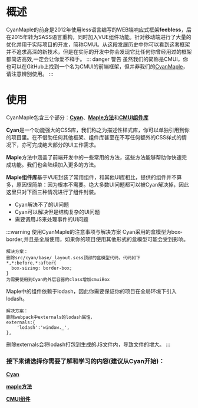# 概述
CyanMaple的前身是2012年使用less语言编写的WEB端响应式框架**feebless**，后在2015年转为SASS语言重构，同时加入VUE组件功能。针对移动端进行了大量的优化并用于实际项目的开发，简称CMUI。从这段发展历史中你可以看到这套框架并不追求高深的新技术，但是在实际的开发中你会发现它比任何你曾经用过的框架都简洁高效,一定会让你爱不释手。
::: danger 警告
虽然我们的简称是CMUI，你也可以在GitHub上找到一个名为CMUI的前端框架，但并非我们的[CyanMaple](https://github.com/tgoufe/CyanMapleDesign)，请注意辨别使用。
:::
# 使用
CyanMaple包含三个部分：[**Cyan**](/cyan/)、[**Maple方法**](/methods/)和[**CMUI组件库**](/components/)

**Cyan**是一个功能强大的CSS库，我们称之为描述性样式库，你可以单独引用到你的项目里。在不借助任何其他框架、组件库甚至在不写任何额外的CSS样式的情况下，亦可完成绝大部分的UI工作需求。

**Maple**方法中涵盖了前端开发中的一些常用的方法，这些方法能够帮助你快速完成功能。我们也会陆续加入更多的方法。

**Maple组件库**基于VUE封装了常用组件，和其他UI库相比，提供的组件并不算多，原因很简单：因为根本不需要。绝大多数UI问题都可以被Cyan解决掉，因此这里只对下面三种情况进行了组件封装。

* Cyan解决不了的UI问题
* Cyan可以解决但是结构复杂的UI问题
* 需要调用JS来处理事件的UI问题

:::warning 使用CyanMaple的注意事项与解决方案
Cyan采用的盒模型为box-border,并且是全局使用，如果你的项目使用其他形式的盒模型可能会受到影响。

    解决方案：
    删除src/cyan/base/_layout.scss顶部的盒模型代码，代码如下
    *,*:before,*:after{
      box-sizing: border-box;
    }
    为需要使用到Cyan的外层容器的class增加cmuiBox

Maple中的组件依赖于lodash，因此你需要保证你的项目在全局环境下引入lodash。

    解决方案：
    删除webpack中externals的lodash属性，
    externals:{
        'lodash':'window._',
    },
    
删除externals会将lodash打包到生成的JS文件内，导致文件的增大。
:::

### 接下来请选择你需要了解和学习的内容(建议从Cyan开始)：

[**Cyan**](/cyan/)

[**maple方法**](/methods/)

[**CMUI组件**](/components/)


